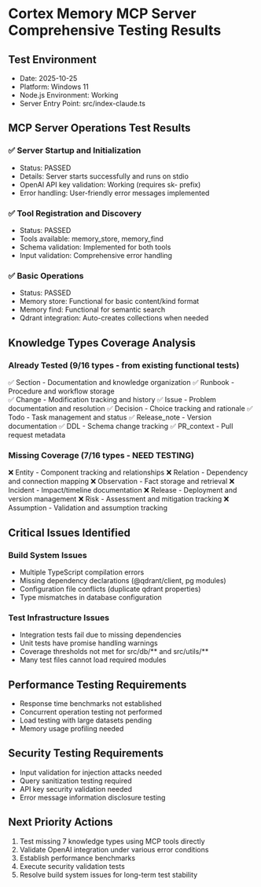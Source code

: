 # Cortex Memory MCP Server Comprehensive Testing Results

## Test Environment
- Date: 2025-10-25
- Platform: Windows 11
- Node.js Environment: Working
- Server Entry Point: src/index-claude.ts

## MCP Server Operations Test Results

### ✅ Server Startup and Initialization
- Status: PASSED
- Details: Server starts successfully and runs on stdio
- OpenAI API key validation: Working (requires sk- prefix)
- Error handling: User-friendly error messages implemented

### ✅ Tool Registration and Discovery  
- Status: PASSED
- Tools available: memory_store, memory_find
- Schema validation: Implemented for both tools
- Input validation: Comprehensive error handling

### ✅ Basic Operations
- Status: PASSED
- Memory store: Functional for basic content/kind format
- Memory find: Functional for semantic search
- Qdrant integration: Auto-creates collections when needed

## Knowledge Types Coverage Analysis

### Already Tested (9/16 types - from existing functional tests)
✅ Section - Documentation and knowledge organization
✅ Runbook - Procedure and workflow storage  
✅ Change - Modification tracking and history
✅ Issue - Problem documentation and resolution
✅ Decision - Choice tracking and rationale
✅ Todo - Task management and status
✅ Release_note - Version documentation
✅ DDL - Schema change tracking
✅ PR_context - Pull request metadata

### Missing Coverage (7/16 types - NEED TESTING)
❌ Entity - Component tracking and relationships
❌ Relation - Dependency and connection mapping
❌ Observation - Fact storage and retrieval
❌ Incident - Impact/timeline documentation
❌ Release - Deployment and version management
❌ Risk - Assessment and mitigation tracking
❌ Assumption - Validation and assumption tracking

## Critical Issues Identified

### Build System Issues
- Multiple TypeScript compilation errors
- Missing dependency declarations (@qdrant/client, pg modules)
- Configuration file conflicts (duplicate qdrant properties)
- Type mismatches in database configuration

### Test Infrastructure Issues
- Integration tests fail due to missing dependencies
- Unit tests have promise handling warnings
- Coverage thresholds not met for src/db/** and src/utils/**
- Many test files cannot load required modules

## Performance Testing Requirements
- Response time benchmarks not established
- Concurrent operation testing not performed
- Load testing with large datasets pending
- Memory usage profiling needed

## Security Testing Requirements  
- Input validation for injection attacks needed
- Query sanitization testing required
- API key security validation needed
- Error message information disclosure testing

## Next Priority Actions
1. Test missing 7 knowledge types using MCP tools directly
2. Validate OpenAI integration under various error conditions
3. Establish performance benchmarks
4. Execute security validation tests
5. Resolve build system issues for long-term test stability